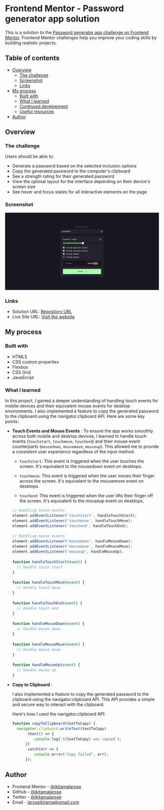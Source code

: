 # Frontend Mentor - Password generator app solution

This is a solution to the [Password generator app challenge on Frontend Mentor](https://www.frontendmentor.io/challenges/password-generator-app-Mr8CLycqjh). Frontend Mentor challenges help you improve your coding skills by building realistic projects. 

## Table of contents

- [Overview](#overview)
  - [The challenge](#the-challenge)
  - [Screenshot](#screenshot)
  - [Links](#links)
- [My process](#my-process)
  - [Built with](#built-with)
  - [What I learned](#what-i-learned)
  - [Continued development](#continued-development)
  - [Useful resources](#useful-resources)
- [Author](#author)


## Overview

### The challenge

Users should be able to:

- Generate a password based on the selected inclusion options
- Copy the generated password to the computer's clipboard
- See a strength rating for their generated password
- View the optimal layout for the interface depending on their device's screen size
- See hover and focus states for all interactive elements on the page

### Screenshot

![](./preview.png)


### Links

- Solution URL: [Repository URL](https://github.com/ikitamalarose/password-generator-app-challenge.git)
- Live Site URL: [Visit the website](https://password-generator-app-challenge.vercel.app/)

## My process

### Built with

- HTML5 
- CSS custom properties
- Flexbox
- CSS Grid
- JavaScript

### What I learned

In this project, I gained a deeper understanding of handling touch events for mobile devices and their equivalent mouse events for desktop environments. I also implemented a feature to copy the generated password to the clipboard using the navigator.clipboard API. Here are some key points:

- **Touch Events and Mouse Events** :
To ensure the app works smoothly across both mobile and desktop devices, I learned to handle touch events (`touchstart`, `touchmove`, `touchend`) and their mouse event counterparts (`mousedown`, `mousemove`, `mouseup`). This allowed me to provide a consistent user experience regardless of the input method.

  - `touchstart`: This event is triggered when the user touches the screen. It's equivalent to the mousedown event on desktops.

  - `touchmove`: This event is triggered when the user moves their finger across the screen. It's equivalent to the mousemove event on desktops.

  - `touchend`: This event is triggered when the user lifts their finger off the screen. It's equivalent to the mouseup event on desktops.

  ```js
  // Handling touch events
  element.addEventListener('touchstart', handleTouchStart);
  element.addEventListener('touchmove', handleTouchMove);
  element.addEventListener('touchend', handleTouchEnd);

  // Handling mouse events
  element.addEventListener('mousedown', handleMouseDown);
  element.addEventListener('mousemove', handleMouseMove);
  element.addEventListener('mouseup', handleMouseUp);

  function handleTouchStart(event) {
    // Handle touch start
  }

  function handleTouchMove(event) {
    // Handle touch move
  }

  function handleTouchEnd(event) {
    // Handle touch end
  }

  function handleMouseDown(event) {
    // Handle mouse down
  }

  function handleMouseMove(event) {
    // Handle mouse move
  }

  function handleMouseUp(event) {
    // Handle mouse up
  }
  ```
- **Copy to Clipboard** :

  I also implemented a feature to copy the generated password to the clipboard using the navigator.clipboard API. This API provides a simple and secure way to interact with the clipboard.

  Here's how I used the navigator.clipboard API:

  ```js
  function copyToClipboard(textToCopy) {
    navigator.clipboard.writeText(textToCopy)
        .then(() => {
            console.log(`${textToCopy} was copied`);
        })
        .catch(err => {
            console.error("Copy failed", err);
        });

  ```

## Author

- Frontend Mentor - [@ikitamalarose](https://www.frontendmentor.io/profile/ikitamalarose)
- GitHub - [@ikitamalarose](https://github.com/ikitamalarose)
- Twitter - [@ikitamalarose](https://www.twitter.com/ikitamalarose)
- Email - [laroseikitama@gmail.com](mailto:laroseikitama@gmail.com)